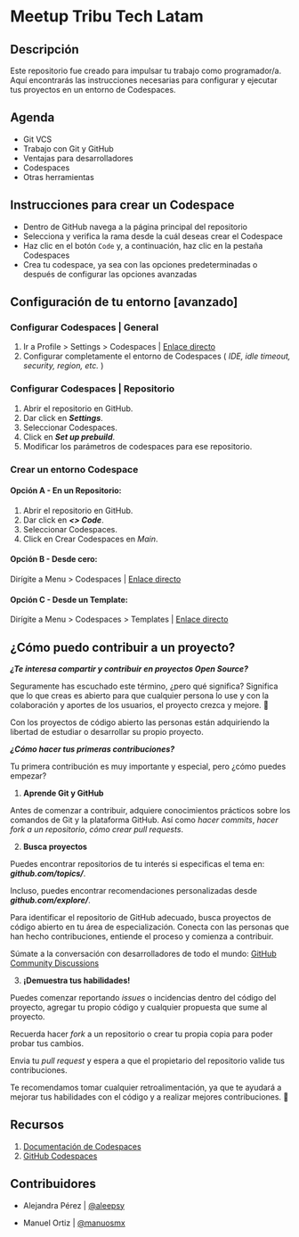 # Meetup Tribu Tech Latam

## Descripción

Este repositorio fue creado para impulsar tu trabajo como programador/a. Aquí encontrarás las instrucciones necesarias para configurar y ejecutar tus proyectos en un entorno de Codespaces.

## Agenda

- Git VCS
- Trabajo con Git y GitHub
- Ventajas para desarrolladores
- Codespaces
- Otras herramientas

## Instrucciones para crear un Codespace

- Dentro de GitHub navega a la página principal del repositorio
- Selecciona y verifica la rama desde la cuál deseas crear el Codespace
- Haz clic en el botón ```Code``` y, a continuación, haz clic en la pestaña Codespaces
- Crea tu codespace, ya sea con las opciones predeterminadas o después de configurar las opciones avanzadas 


## Configuración de tu entorno [avanzado]

### Configurar Codespaces | General
1. Ir a Profile > Settings > Codespaces | [Enlace directo](https://github.com/settings/codespaces)
2. Configurar completamente el entorno de Codespaces ( *IDE, idle timeout, security, region, etc.* )

### Configurar Codespaces | Repositorio
1. Abrir el repositorio en GitHub.
2. Dar click en ***Settings***.
3. Seleccionar Codespaces.
4. Click en ***Set up prebuild***.
5. Modificar los parámetros de codespaces para ese repositorio.

### Crear un entorno Codespace

#### Opción A - En un Repositorio:
1. Abrir el repositorio en GitHub.
2. Dar click en ***<> Code***.
3. Seleccionar Codespaces.
4. Click en Crear Codespaces en *Main*.

#### Opción B - Desde cero:
Dirígite a Menu > Codespaces | [Enlace directo](https://github.com/codespaces)

#### Opción C - Desde un Template:
Dirígite a Menu > Codespaces > Templates | [Enlace directo](https://github.com/codespaces/templates)


## ¿Cómo puedo contribuir a un proyecto?
**_¿Te interesa compartir y contribuir en proyectos Open Source?_**

Seguramente has escuchado este término, ¿pero qué significa?
Significa que lo que creas es abierto para que cualquier persona lo use y con la colaboración y aportes de los usuarios, el proyecto crezca y mejore. 🙌

Con los proyectos de código abierto las personas están adquiriendo la libertad de estudiar o desarrollar su propio proyecto.


**_¿Cómo hacer tus primeras contribuciones?_**

Tu primera contribución es muy importante y especial, pero ¿cómo puedes empezar?

1. **Aprende Git y GitHub**

Antes de comenzar a contribuir, adquiere conocimientos prácticos sobre los comandos de Git y la plataforma GitHub. Así como _hacer commits_, _hacer fork a un repositorio_, _cómo crear pull requests_.

2. **Busca proyectos**

Puedes encontrar repositorios de tu interés si especificas el tema en: **_github.com/topics/<topic>_**.

Incluso, puedes encontrar recomendaciones personalizadas desde _**github.com/explore/**_.

Para identificar el repositorio de GitHub adecuado, busca proyectos de código abierto en tu área de especialización. Conecta con las personas que han hecho contribuciones, entiende el proceso y comienza a contribuir.

Súmate a la conversación con desarrolladores de todo el mundo:
[GitHub Community Discussions](https://github.com/orgs/community/discussions)

3. **¡Demuestra tus habilidades!**

Puedes comenzar reportando _issues_ o incidencias dentro del código del proyecto, agregar tu propio código y cualquier propuesta que sume al proyecto.

Recuerda hacer _fork_ a un repositorio o crear tu propia copia para poder probar tus cambios.

Envia tu _pull request_ y espera a que el propietario del repositorio valide tus contribuciones.

Te recomendamos tomar cualquier retroalimentación, ya que te ayudará a mejorar tus habilidades con el código y a realizar mejores contribuciones. 🙌

## Recursos

1. [Documentación de Codespaces](https://docs.github.com/en/codespaces/overview#using-github-codespaces)
2. [GitHub Codespaces](https://github.com/codespaces)

## Contribuidores

- Alejandra Pérez | [@aleepsy](https://github.com/aleepsy)

- Manuel Ortiz | [@manuosmx](https://github.com/manuosmx)
